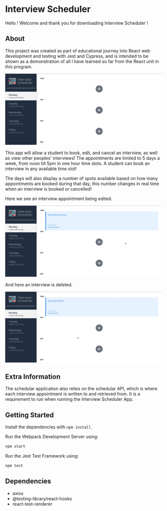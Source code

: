# Interview Scheduler

Hello ! Welcome and thank you for downloading Interview Scheduler !

## About

This project was created as part of educational journey into React web development and testing with Jest and Cypress, and is intended to be shown as a demonstration of all I have learned so far from the React unit in this program.

!["Booking an Interview"](./screenshots/gif-1.gif)

This app will allow a student to book, edit, and cancel an interview, as well as view other peoples' interviews! The appointments are limited to 5 days a week, from noon till 5pm in one hour time slots. A student can book an interview in any available time slot!

The days will also display a number of spots available based on how many appointments are booked during that day, this number changes in real time when an interview is booked or cancelled!

Here we see an interview appointment being edited.

!["Editing an Interview"](./screenshots/gif-2.gif)

And here an interview is deleted.

!["Deleting an Interview"](./screenshots/gif-3.gif)

## Extra Information

The schedular application also relies on the schedular API, which is where each interview appointment is written to and retrieved from. It is a requirement to run when running the Interview Scheduler App.

## Getting Started

Install the dependencies with `npm install`.

Run the Webpack Development Server using:

```sh
npm start
```

Run the Jest Test Framework using:

```sh
npm test
```

## Dependencies

- axios
- @testing-library/react-hooks
- react-test-renderer